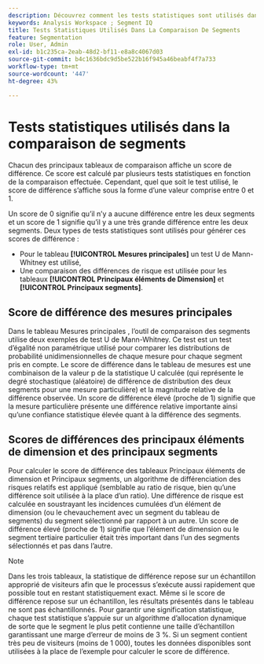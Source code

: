 ```yaml
---
description: Découvrez comment les tests statistiques sont utilisés dans la comparaison de segments.
keywords: Analysis Workspace ; Segment IQ
title: Tests Statistiques Utilisés Dans La Comparaison De Segments
feature: Segmentation
role: User, Admin
exl-id: b1c235ca-2eab-48d2-bf11-e8a8c4067d03
source-git-commit: b4c1636bdc9d5be522b16f945a46beabf4f7a733
workflow-type: tm+mt
source-wordcount: '447'
ht-degree: 43%

---
```


# Tests statistiques utilisés dans la comparaison de segments

Chacun des principaux tableaux de comparaison affiche un score de différence. Ce score est calculé par plusieurs tests statistiques en fonction de la comparaison effectuée. Cependant, quel que soit le test utilisé, le score de différence s’affiche sous la forme d’une valeur comprise entre 0 et 1.

Un score de 0 signifie qu’il n’y a aucune différence entre les deux segments et un score de 1 signifie qu’il y a une très grande différence entre les deux segments. Deux types de tests statistiques sont utilisés pour générer ces scores de différence :

* Pour le tableau **[!UICONTROL Mesures principales]** un test U de Mann-Whitney est utilisé,
* Une comparaison des différences de risque est utilisée pour les tableaux **[!UICONTROL Principaux éléments de Dimension]** et **[!UICONTROL Principaux segments]**.

## Score de différence des mesures principales

Dans le tableau Mesures principales , l’outil de comparaison des segments utilise deux exemples de test U de Mann-Whitney. Ce test est un test d’égalité non paramétrique utilisé pour comparer les distributions de probabilité unidimensionnelles de chaque mesure pour chaque segment pris en compte. Le score de différence dans le tableau de mesures est une combinaison de la valeur p de la statistique U calculée (qui représente le degré stochastique (aléatoire) de différence de distribution des deux segments pour une mesure particulière) et la magnitude relative de la différence observée. Un score de différence élevé (proche de 1) signifie que la mesure particulière présente une différence relative importante ainsi qu’une confiance statistique élevée quant à la différence des segments.

## Scores de différences des principaux éléments de dimension et des principaux segments

Pour calculer le score de différence des tableaux Principaux éléments de dimension et Principaux segments, un algorithme de différenciation des risques relatifs est appliqué (semblable au ratio de risque, bien qu’une différence soit utilisée à la place d’un ratio). Une différence de risque est calculée en soustrayant les incidences cumulées d’un élément de dimension (ou le chevauchement avec un segment du tableau de segments) du segment sélectionné par rapport à un autre. Un score de différence élevé (proche de 1) signifie que l’élément de dimension ou le segment tertiaire particulier était très important dans l’un des segments sélectionnés et pas dans l’autre.

>[!NOTE]
>
>Dans les trois tableaux, la statistique de différence repose sur un échantillon approprié de visiteurs afin que le processus s’exécute aussi rapidement que possible tout en restant statistiquement exact. Même si le score de différence repose sur un échantillon, les résultats présentés dans le tableau ne sont pas échantillonnés. Pour garantir une signification statistique, chaque test statistique s’appuie sur un algorithme d’allocation dynamique de sorte que le segment le plus petit contienne une taille d’échantillon garantissant une marge d’erreur de moins de 3 %. Si un segment contient très peu de visiteurs (moins de 1 000), toutes les données disponibles sont utilisées à la place de l’exemple pour calculer le score de différence.
